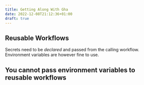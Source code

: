 ```yaml
---
title: Getting Along With Gha
date: 2022-12-08T21:12:36+01:00
draft: true
---
```


## Reusable Workflows

Secrets need to be _declared_ and passed from the calling workflow. Environment
variables are however fine to use.

## You cannot pass environment variables to reusable workflows
